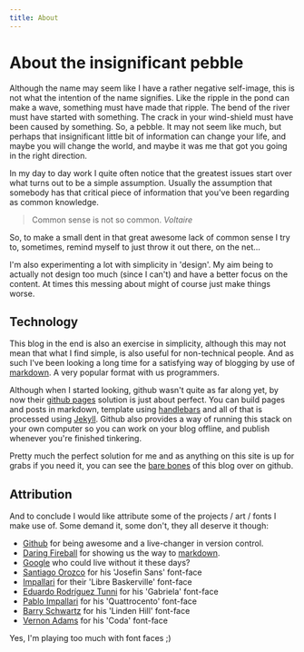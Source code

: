 ```yaml
---
title: About
---
```


# About the insignificant pebble

Although the name may seem like I have a rather negative self-image, this is not what the
intention of the name signifies. Like the ripple in the pond can make a wave, something
must have made that ripple. The bend of the river must have started with something. The
crack in your wind-shield must have been caused by something. So, a pebble. It may not
seem like much, but perhaps that insignificant little bit of information can change your
life, and maybe you will change the world, and maybe it was me that got you going in the
right direction.  

In my day to day work I quite often notice that the greatest issues start over what turns
out to be a simple assumption. Usually the assumption that somebody has that critical
piece of information that you've been regarding as common knowledge.

> Common sense is not so common. *Voltaire*

So, to make a small dent in that great awesome lack of common sense I try to, sometimes,
remind myself to just throw it out there, on the net...

I'm also experimenting a lot with simplicity in 'design'. My aim being to actually not
design too much (since I can't) and have a better focus on the content. At times this
messing about might of course just make things worse.

## Technology

This blog in the end is also an exercise in simplicity, although this may not mean that
what I find simple, is also useful for non-technical people. And as such I've been looking
a long time for a satisfying way of blogging by use of [markdown][1]. A very popular
format with us programmers.

Although when I started looking, github wasn't quite as far along yet, by now their
[github pages][2] solution is just about perfect. You can build pages and posts in
markdown, template using [handlebars][3] and all of that is processed using [Jekyll][4].
Github also provides a way of running this stack on your own computer so you can work on
your blog offline, and publish whenever you're finished tinkering.

Pretty much the perfect solution for me and as anything on this site is up for grabs if
you need it, you can see the [bare bones][5] of this blog over on github.

## Attribution

And to conclude I would like attribute some of the projects / art / fonts I make use of.
Some demand it, some don't, they all deserve it though:

- [Github][a1] for being awesome and a live-changer in version control.
- [Daring Fireball][a2] for showing us the way to [markdown][1].
- [Google][a3] who could live without it these days?
- [Santiago Orozco][a4] for his 'Josefin Sans' font-face
- [Impallari][a5] for their 'Libre Baskerville' font-face
- [Eduardo Rodríguez Tunni][a6] for his 'Gabriela' font-face
- [Pablo Impallari][a7] for his 'Quattrocento' font-face
- [Barry Schwartz][a8] for his 'Linden Hill' font-face
- [Vernon Adams][a9] for his 'Coda' font-face

Yes, I'm playing too much with font faces ;)

[1]: http://daringfireball.net/projects/markdown/
[2]: https://pages.github.com/
[3]: http://handlebarsjs.com/
[4]: http://jekyllrb.com/
[5]: https://github.com/windgazer/windgazer.github.io

[a1]: https://github.com/
[a2]: http://daringfireball.net/
[a3]: https://google.com/
[a4]: https://plus.google.com/105002876930312591289/about
[a5]: http://www.impallari.com/
[a6]: https://plus.google.com/102227856512675210123/about
[a7]: https://plus.google.com/114391601624281927771/about
[a8]: https://plus.google.com/117431922163742703251/about
[a9]: https://plus.google.com/+vernonadams/about
